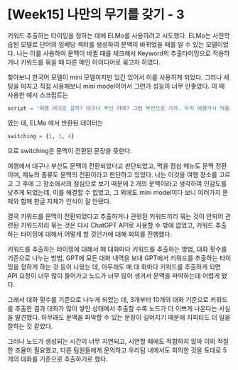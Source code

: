 # [Week15] 나만의 무기를 갖기 - 3

키워드 추출하는 타이밍을 정하는 데에 ELMo를 사용하려고 시도했다. ELMo는 사전학습된 모델로 단어의 임베딩 섹터를 생성하여 문맥이 바뀌었을 때를 알 수 있는 모델이었다. 나는 이를 사용하여 문맥이 바뀔 때를 체크해서 Keyword의 추출타이밍으로 적용하거나 키워드를 묶을 때 다른 메인 아이디어로 묶고자 하였다.

찾아보니 한국어 모델이 mini 모델이지만 있긴 있어서 이를 사용하게 되었다. 그러나 세팅을 마치고 직접 사용해보니 mini model이어서 그런가 성능이 너무 안좋았다. 이 때 사용한 예시 스크립트는

```py
script = '여행 어디로 갈까? 대구나 부산 어때? 그럼 부산으로 가자. 우리 여행가서 먹을 점심 메뉴 고르자. 국밥이나 밀면 어때?'
```

였는 데, ELMo 에서 반환된 데이터는

```py
switching = {1, 3, 4}
```

으로 switching은 문맥이 전환된 문장을 뜻한다.

여행에서 대구나 부산도 문맥이 전환되었다고 판단되었고, 먹을 점심 메뉴도 문맥 전환이며, 메뉴의 종류도 문맥의 전환이라고 판단하고 있었다. 나는 이것을 여행 장소를 고르고 그 후에 그 장소에서의 점심으로 보기 때문에 2 개의 문맥이라고 생각하여 민감도를 낮추게 되었는데, 이를 해결할 수 없었고, 그 외에도 mini model이다 보니 여러가지 문제와 함께 한글 자체가 인식이 잘 안됐다.

결국 키워드를 문맥이 전환되었다고 추출하거나 관련된 키워드끼리 묶는 것이 안되어 관련된 키워드끼리 묶는 것은 다시 ChatGPT API로 사용할 수 밖에 없었고, 키워드 추출하는 타이밍에 대해서 어떻게 할 것인가에 대해 회의를 진행했다.

키워드를 추출하는 타이밍에 대해서 매 대화마다 키워드를 추출하는 방법, 대화 횟수를 기준으로 나누는 방법, GPT에 모든 대화 내역을 보내 GPT에서 키워드를 추출하는 타이밍을 정하게 하는 것 등이 나왔는 데, 아무래도 매 대 화마다 키워드를 추출하게 되면 API 요청이 너무 많이 들어가고 노드가 너무 많이 생겨서 문맥을 파악하는데 어렵게 됐다.

그래서 대화 횟수를 기준으로 나누게 되었는 데, 3개부터 10개의 대화 기준으로 키워드를 추출한 결과 대화가 많이 쌓인 상태에서 추출할 수록 노드가 더 이쁘게 나온다는 사실을 발견했다. 아무래도 문맥을 파악할 수 있는 문장이 길어지기 때문에 지피티도 더 일을 잘하는 것 같았다.

그러나 노드가 생성되는 시간이 너무 지연되고, 시연할 때에도 적합하지 않아 이의 적절한 조율이 필요했고, 다른 팀원들에게 문의하고 우리팀 내에서도 회의한 것을 토대로 5개의 대화를 기준으로 추출하기로 했다.
